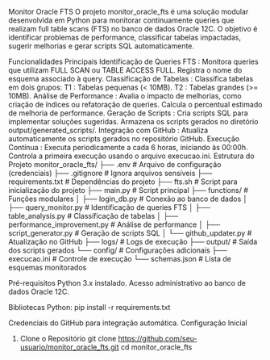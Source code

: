 Monitor Oracle FTS
O projeto monitor_oracle_fts é uma solução modular desenvolvida em Python para monitorar continuamente queries que realizam full table scans (FTS) no banco de dados Oracle 12C. O objetivo é identificar problemas de performance, classificar tabelas impactadas, sugerir melhorias e gerar scripts SQL automaticamente.

Funcionalidades Principais
Identificação de Queries FTS :
Monitora queries que utilizam FULL SCAN ou TABLE ACCESS FULL.
Registra o nome do esquema associado à query.
Classificação de Tabelas :
Classifica tabelas em dois grupos:
T1 : Tabelas pequenas (< 10MB).
T2 : Tabelas grandes (>= 10MB).
Análise de Performance :
Avalia o impacto de melhorias, como criação de índices ou refatoração de queries.
Calcula o percentual estimado de melhoria de performance.
Geração de Scripts :
Cria scripts SQL para implementar soluções sugeridas.
Armazena os scripts gerados no diretório output/generated_scripts/.
Integração com GitHub :
Atualiza automaticamente os scripts gerados no repositório GitHub.
Execução Contínua :
Executa periodicamente a cada 6 horas, iniciando às 00:00h.
Controla a primeira execução usando o arquivo execucao.ini.
Estrutura do Projeto
monitor_oracle_fts/
├── .env                     # Arquivo de configuração (credenciais)
├── .gitignore               # Ignora arquivos sensíveis
├── requirements.txt         # Dependências do projeto
├── fts.sh                   # Script para inicialização do projeto
├── main.py                  # Script principal
├── functions/               # Funções modulares
│   ├── login_db.py          # Conexão ao banco de dados
│   ├── query_monitor.py     # Identificação de queries FTS
│   ├── table_analysis.py    # Classificação de tabelas
│   ├── performance_improvement.py  # Análise de performance
│   ├── script_generator.py  # Geração de scripts SQL
│   └── github_updater.py    # Atualização no GitHub
├── logs/                    # Logs de execução
├── output/                  # Saída dos scripts gerados
└── config/                  # Configurações adicionais
    ├── execucao.ini         # Controle de execução
    └── schemas.json         # Lista de esquemas monitorados

Pré-requisitos
Python 3.x instalado.
Acesso administrativo ao banco de dados Oracle 12C.

Bibliotecas Python:
pip install -r requirements.txt

Credenciais do GitHub para integração automática.
Configuração Inicial
1. Clone o Repositório
git clone https://github.com/seu-usuario/monitor_oracle_fts.git 
cd monitor_oracle_fts
